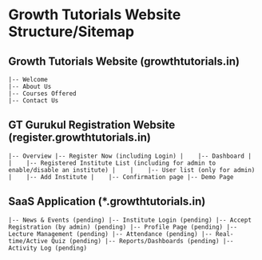 # Growth Tutorials Website Structure/Sitemap

## Growth Tutorials Website (growthtutorials.in)
```
|-- Welcome
|-- About Us
|-- Courses Offered
|-- Contact Us
```

## GT Gurukul Registration Website (register.growthtutorials.in)
``
|-- Overview
|-- Register Now (including Login)
|    |-- Dashboard
|    |    |-- Registered Institute List (including for admin to enable/disable an institute)
|    |    |-- User list (only for admin)
|    |-- Add Institute
|    |-- Confirmation page
|-- Demo Page
``

## SaaS Application (*.growthtutorials.in)
`
|-- News & Events (pending)
|-- Institute Login (pending)
|-- Accept Registration (by admin) (pending)
|-- Profile Page (pending)
|-- Lecture Management (pending)
|-- Attendance (pending)
|-- Real-time/Active Quiz (pending)
|-- Reports/Dashboards (pending)
|-- Activity Log (pending)
`
